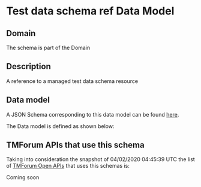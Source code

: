 # Test data schema ref Data Model

## Domain

The  schema is part of the  Domain

## Description

A reference to a managed test data schema resource

## Data model

A JSON Schema corresponding to this data model can be found
[here](https://github.com/tmforum-rand/schemas/blob/candidates/Common/TestDataSchemaRef.schema.json).

The Data model is defined as shown below:




## TMForum APIs that use this schema

Taking into consideration the snapshot of 04/02/2020 04:45:39 UTC the list of [TMForum Open APIs](https://www.tmforum.org/open-apis/) that uses this schemas is:

Coming soon